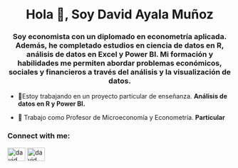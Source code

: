 <h1 align="center">Hola 👋, Soy David Ayala Muñoz</h1>
<h3 align="center">Soy economista con un diplomado en econometría aplicada. Además, he completado estudios en ciencia de datos en R, análisis de datos en Excel y Power BI. Mi formación y habilidades me permiten abordar problemas económicos, sociales y financieros a través del análisis y la visualización de datos.</h3>

- 🔭Estoy trabajando en un proyecto particular de enseñanza. **Análisis de datos en R y Power BI.**

- 👯 Trabajo como Profesor de Microeconomía y Econometría. **Particular**

<h3 align="left">Connect with me:</h3>
<p align="left">
<a href="https://linkedin.com/in/David Ayala Muñoz" target="blank"><img align="center" src="https://raw.githubusercontent.com/rahuldkjain/github-profile-readme-generator/master/src/images/icons/Social/linked-in-alt.svg" alt="david ayala muñoz" height="30" width="40" /></a>
<a href="https://fb.com/David Ayala" target="blank"><img align="center" src="https://raw.githubusercontent.com/rahuldkjain/github-profile-readme-generator/master/src/images/icons/Social/facebook.svg" alt="david ayala" height="30" width="40" /></a>
</p>
